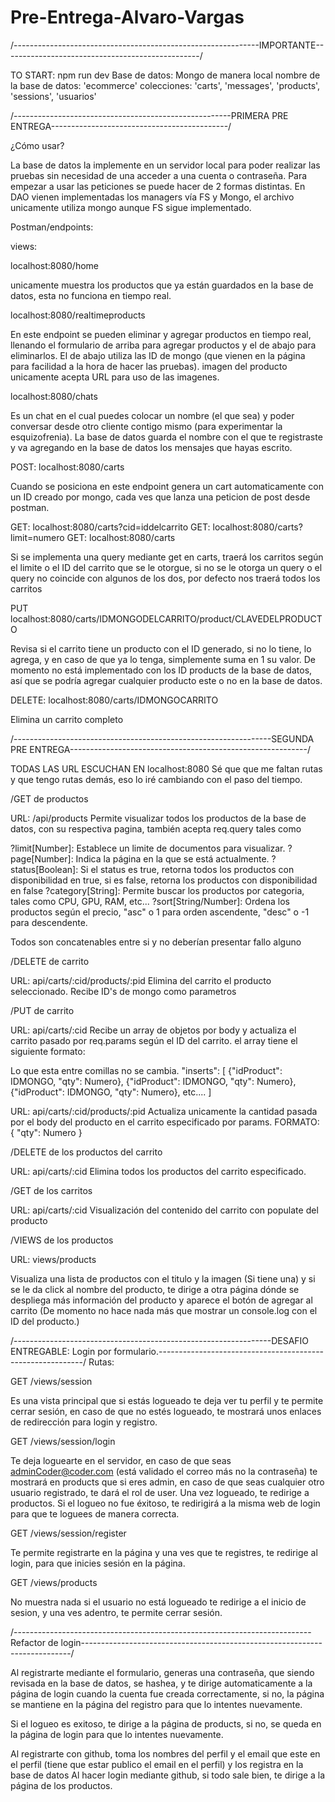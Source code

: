 # Pre-Entrega-Alvaro-Vargas


/-------------------------------------------------------------IMPORTANTE-------------------------------------------------/

TO START: npm run dev Base de datos: Mongo de manera local nombre de la base de datos: 'ecommerce' colecciones: 'carts', 'messages', 'products', 'sessions', 'usuarios'

/------------------------------------------------------PRIMERA PRE ENTREGA--------------------------------------------/

¿Cómo usar?

La base de datos la implemente en un servidor local para poder realizar las pruebas sin necesidad de una acceder a una cuenta o contraseña. Para empezar a usar las peticiones se puede hacer de 2 formas distintas. En DAO vienen implementadas los managers vía FS y Mongo, el archivo unicamente utiliza mongo aunque FS sigue implementado.

Postman/endpoints:

views:

localhost:8080/home

unicamente muestra los productos que ya están guardados en la base de datos, esta no funciona en tiempo real.

localhost:8080/realtimeproducts

En este endpoint se pueden eliminar y agregar productos en tiempo real, llenando el formulario de arriba para agregar productos y el de abajo para eliminarlos. El de abajo utiliza las ID de mongo (que vienen en la página para facilidad a la hora de hacer las pruebas). imagen del producto unicamente acepta URL para uso de las imagenes.

localhost:8080/chats

Es un chat en el cual puedes colocar un nombre (el que sea) y poder conversar desde otro cliente contigo mismo (para experimentar la esquizofrenia). La base de datos guarda el nombre con el que te registraste y va agregando en la base de datos los mensajes que hayas escrito.

POST: localhost:8080/carts

Cuando se posiciona en este endpoint genera un cart automaticamente con un ID creado por mongo, cada ves que lanza una peticion de post desde postman.

GET: localhost:8080/carts?cid=iddelcarrito GET: localhost:8080/carts?limit=numero GET: localhost:8080/carts

Si se implementa una query mediante get en carts, traerá los carritos según el limite o el ID del carrito que se le otorgue, si no se le otorga un query o el query no coincide con algunos de los dos, por defecto nos traerá todos los carritos

PUT localhost:8080/carts/IDMONGODELCARRITO/product/CLAVEDELPRODUCTO

Revisa si el carrito tiene un producto con el ID generado, si no lo tiene, lo agrega, y en caso de que ya lo tenga, simplemente suma en 1 su valor. De momento no está implementado con los ID products de la base de datos, así que se podría agregar cualquier producto este o no en la base de datos.

DELETE: localhost:8080/carts/IDMONGOCARRITO

Elimina un carrito completo

/----------------------------------------------------------------SEGUNDA PRE ENTREGA-----------------------------------------------------------/

TODAS LAS URL ESCUCHAN EN localhost:8080 Sé que que me faltan rutas y que tengo rutas demás, eso lo iré cambiando con el paso del tiempo.

/GET de productos

URL: /api/products Permite visualizar todos los productos de la base de datos, con su respectiva pagina, también acepta req.query tales como

?limit[Number]: Establece un limite de documentos para visualizar. ?page[Number]: Indica la página en la que se está actualmente. ?status[Boolean]: Si el status es true, retorna todos los productos con disponibilidad en true, si es false, retorna los productos con disponibilidad en false ?category[String]: Permite buscar los productos por categoria, tales como CPU, GPU, RAM, etc... ?sort[String/Number]: Ordena los productos según el precio, "asc" o 1 para orden ascendente, "desc" o -1 para descendente.

Todos son concatenables entre si y no deberían presentar fallo alguno

/DELETE de carrito

URL: api/carts/:cid/products/:pid Elimina del carrito el producto seleccionado. Recibe ID's de mongo como parametros

/PUT de carrito

URL: api/carts/:cid Recibe un array de objetos por body y actualiza el carrito pasado por req.params según el ID del carrito. el array tiene el siguiente formato:

Lo que esta entre comillas no se cambia. "inserts": [ {"idProduct": IDMONGO, "qty": Numero}, {"idProduct": IDMONGO, "qty": Numero}, {"idProduct": IDMONGO, "qty": Numero}, etc.... ]

URL: api/carts/:cid/products/:pid Actualiza unicamente la cantidad pasada por el body del producto en el carrito especificado por params. FORMATO: { "qty": Numero }

/DELETE de los productos del carrito

URL: api/carts/:cid Elimina todos los productos del carrito especificado.

/GET de los carritos

URL: api/carts/:cid Visualización del contenido del carrito con populate del producto

/VIEWS de los productos

URL: views/products

Visualiza una lista de productos con el titulo y la imagen (Si tiene una) y si se le da click al nombre del producto, te dirige a otra página dónde se despliega más información del producto y aparece el botón de agregar al carrito (De momento no hace nada más que mostrar un console.log con el ID del producto.)

/----------------------------------------------------------------DESAFIO ENTREGABLE: Login por formulario.-----------------------------------------------------------/ Rutas:

GET /views/session

Es una vista principal que si estás logueado te deja ver tu perfil y te permite cerrar sesión, en caso de que no estés logueado, te mostrará unos enlaces de redirección para login y registro.

GET /views/session/login

Te deja loguearte en el servidor, en caso de que seas adminCoder@coder.com (está validado el correo más no la contraseña) te mostrará en products que si eres admin, en caso de que seas cualquier otro usuario registrado, te dará el rol de user. Una vez logueado, te redirige a productos. Si el logueo no fue éxitoso, te redirigirá a la misma web de login para que te loguees de manera correcta.

GET /views/session/register

Te permite registrarte en la página y una ves que te registres, te redirige al login, para que inicies sesión en la página.

GET /views/products

No muestra nada si el usuario no está logueado te redirige a el inicio de sesion, y una ves adentro, te permite cerrar sesión.

/--------------------------------------------------------------------------Refactor de login---------------------------------------------------------------------------/

Al registrarte mediante el formulario, generas una contraseña, que siendo revisada en la base de datos, se hashea, y te dirige automaticamente a la página de login cuando la cuenta fue creada correctamente, si no, la página se mantiene en la página del registro para que lo intentes nuevamente.

Si el logueo es exitoso, te dirige a la página de products, si no, se queda en la página de login para que lo intentes nuevamente.

Al registrarte con github, toma los nombres del perfil y el email que este en el perfil (tiene que estar publico el email en el perfil) y los registra en la base de datos Al hacer login mediante github, si todo sale bien, te dirige a la página de los productos.